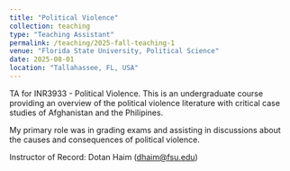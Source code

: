 ```yaml
---
title: "Political Violence"
collection: teaching
type: "Teaching Assistant"
permalink: /teaching/2025-fall-teaching-1
venue: "Florida State University, Political Science"
date: 2025-08-01
location: "Tallahassee, FL, USA"
---
```


TA for INR3933 - Political Violence. This is an undergraduate course providing an overview of the political violence literature with critical case studies of Afghanistan and the Philipines.

My primary role was in grading exams and assisting in discussions about the causes and consequences of political violence.

Instructor of Record: Dotan Haim (dhaim@fsu.edu)
